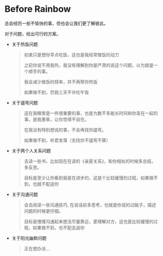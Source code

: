 # Before Rainbow

总会经历一些不愉快的事，但也会让我们更了解彼此。

对于问题，给出可行的方案。

- 关于热饭问题

  >初衷只是想你早点吃饭，这也是我经常做饭的动力
  >
  >之前你说不用我热，我没有理解到你是严肃的说这个问题，以为就是一个顺手的事。
  >
  >我会减少做饭的频率，并不再帮你热饭
  >
  >如果做不到，罚我三天不许吃午饭

- 关于遛弯问题

  >这在我眼里是一件很重要的事，也是为数不多能长时间和你呆在一起的事，是我愚笨，让你觉得不自在。
  >
  >在我没有特别想说的事，不会再找你遛弯。
  >
  >如果做不到，听君发落（去找你不遛弯不算）

- 关于两个人关系问题

  >去读一些书，比如现在在读的《亲密关系》，和你相处的时候多总结，多反思。
  >
  >目标是至少让你看到我是在进步的，这是个比较缓慢的过程，如果做不到，也就不配追你

- 关于沟通问题

  >会去阅读一些沟通技巧, 在说话前多思考，也就是你说的过脑子，描述问题的时候更仔细。
  >
  >目标是慢慢沟通起来想法尽量靠近，更理解对方，这也是比较缓慢的过程，如果做不到，也不配去追你

- 关于阳光幽默问题

  >正在想办法...
  >
  >